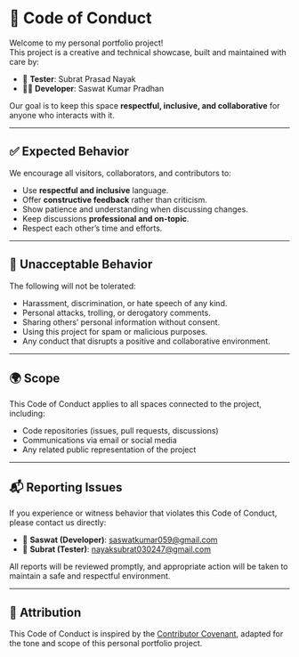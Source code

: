 # 📜 Code of Conduct

Welcome to my personal portfolio project!  
This project is a creative and technical showcase, built and maintained with care by:

- 🧪 **Tester**: Subrat Prasad Nayak  
- 👨‍💻 **Developer**: Saswat Kumar Pradhan  

Our goal is to keep this space **respectful, inclusive, and collaborative** for anyone who interacts with it.

---

## ✅ Expected Behavior

We encourage all visitors, collaborators, and contributors to:

- Use **respectful and inclusive** language.
- Offer **constructive feedback** rather than criticism.
- Show patience and understanding when discussing changes.
- Keep discussions **professional and on-topic**.
- Respect each other’s time and efforts.

---

## 🚫 Unacceptable Behavior

The following will not be tolerated:

- Harassment, discrimination, or hate speech of any kind.
- Personal attacks, trolling, or derogatory comments.
- Sharing others’ personal information without consent.
- Using this project for spam or malicious purposes.
- Any conduct that disrupts a positive and collaborative environment.

---

## 🌍 Scope

This Code of Conduct applies to all spaces connected to the project, including:
- Code repositories (issues, pull requests, discussions)
- Communications via email or social media
- Any related public representation of the project

---

## 📬 Reporting Issues

If you experience or witness behavior that violates this Code of Conduct, please contact us directly:

- 📧 **Saswat (Developer)**: [saswatkumar059@gmail.com](mailto:saswatkumar059@gmail.com)  
- 📧 **Subrat (Tester)**: [nayaksubrat030247@gmail.com](mailto:nayaksubrat030247@gmail.com)

All reports will be reviewed promptly, and appropriate action will be taken to maintain a safe and respectful environment.

---

## 🙏 Attribution

This Code of Conduct is inspired by the [Contributor Covenant](https://www.contributor-covenant.org), adapted for the tone and scope of this personal portfolio project.
